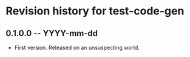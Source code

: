 # Revision history for test-code-gen

## 0.1.0.0 -- YYYY-mm-dd

* First version. Released on an unsuspecting world.
